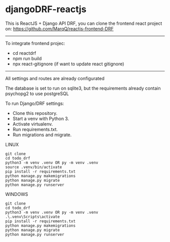 # djangoDRF-reactjs

This is ReactJS + Django API DRF, you can clone the frontend react project on:
https://github.com/MarqQ/reactjs-frontend-DRF

*****
To integrate frontend projec:
* cd reactdrf
* npm run build
* npx react-gitignore (if want to update react gitignore)
*****

All settings and routes are already configurated

The database is set to run on sqlite3, but the requirements already contain psychopg2 to use postgreSQL 

To run Django/DRF settings:

* Clone this repository.
* Start a venv with Python 3.
* Activate virtualenv.
* Run requirements.txt.
* Run migrations and migrate.

LINUX
```
git clone
cd todo_drf
python3 -m venv .venv OR py -m venv .venv
source .venv/bin/activate
pip install -r requirements.txt
python manage.py makemigrations
python manage.py migrate
python manage.py runserver
```

WINDOWS
```
git clone
cd todo_drf
python3 -m venv .venv OR py -m venv .venv
.\.venv\Scripts\activate
pip install -r requirements.txt
python manage.py makemigrations
python manage.py migrate
python manage.py runserver
```